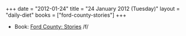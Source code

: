 +++
date = "2012-01-24"
title = "24 January 2012 (Tuesday)"
layout = "daily-diet"
books = ["ford-county-stories"]
+++

<ul>
<li class="entry books">Book: <a href="/books/ford-county-stories">Ford County: Stories</a> /f/</li>
</ul>